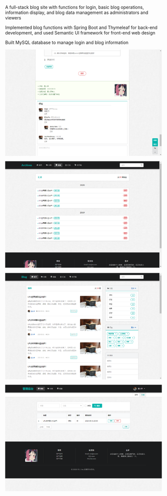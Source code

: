 A full-stack blog site with functions for login, basic blog operations, information display, and blog data management as administrators and viewers

Implemented blog functions with Spring Boot and Thymeleaf for back-end development, and used Semantic UI framework for front-end web design

Built MySQL database to manage login and blog information

![image](https://github.com/sleepyyyy04/blog_site/blob/main/pic/demo1.png)

![image](https://github.com/sleepyyyy04/blog_site/blob/main/pic/demo2.png)

![image](https://github.com/sleepyyyy04/blog_site/blob/main/pic/demo3.png)

![image](https://github.com/sleepyyyy04/blog_site/blob/main/pic/demo4.png)


